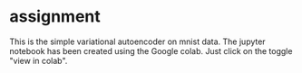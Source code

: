 # assignment
This is the simple variational autoencoder on mnist data. The jupyter notebook has been created using the Google colab. Just click on the toggle "view in colab". 
